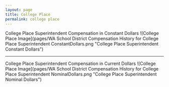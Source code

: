 ```yaml
---
layout: page
title: College Place
permalink: college place
---
```



College Place Superintendent Compensation in Constant Dollars
![College Place Image](pages/WA School District Compensation History for College Place Superintendent ConstantDollars.png "College Place Superintendent Constant Dollars")
___

College Place Superintendent Compensation in Current Dollars
![College Place Image](pages/WA School District Compensation History for College Place Superintendent NominalDollars.png "College Place Superintendent Nominal Dollars")